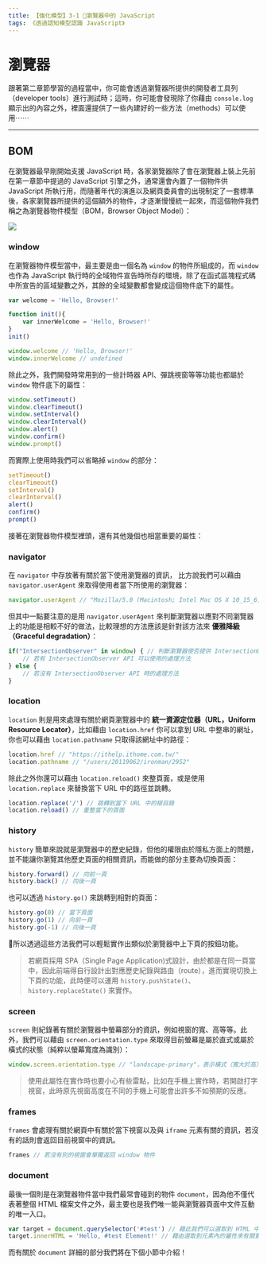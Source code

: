```yaml
---
title: 【強化模型】3-1 瀏覽器中的 JavaScript
tags: 《透過認知模型認識 JavaScript》
---
```


# 瀏覽器

跟著第二章節學習的過程當中，你可能會透過瀏覽器所提供的開發者工具列（developer tools）進行測試時；這時，你可能會發現除了你藉由 `console.log` 顯示出的內容之外，裡面還提供了一些內建好的一些方法（methods）可以使用⋯⋯

---

## BOM

在瀏覽器最早剛開始支援 JavaScript 時，各家瀏覽器除了會在瀏覽器上裝上先前在第一章節中提過的 JavaScript 引擎之外，通常還會內置了一個物件供 JavaScript 所執行用，而隨著年代的演進以及網頁委員會的出現制定了一套標準後，各家瀏覽器所提供的這個額外的物件，才逐漸慢慢統一起來，而這個物件我們稱之為瀏覽器物件模型（BOM，Browser Object Model）：

![](https://i.imgur.com/wkns0oo.png)

### window

在瀏覽器物件模型當中，最主要是由一個名為 `window` 的物件所組成的，而 `window` 也作為 JavaScript 執行時的全域物件宣告時所存的環境，除了在函式區塊程式碼中所宣告的區域變數之外，其餘的全域變數都會變成這個物件底下的屬性。

```js
var welcome = 'Hello, Browser!'

function init(){
    var innerWelcome = 'Hello, Browser!'
}
init()

window.welcome // 'Hello, Browser!'
window.innerWelcome // undefined
```

除此之外，我們開發時常用到的一些計時器 API、彈跳視窗等等功能也都屬於 `window` 物件底下的屬性：

```js
window.setTimeout()
window.clearTimeout()
window.setInterval()
window.clearInterval()
window.alert()
window.confirm()
window.prompt()
```

而實際上使用時我們可以省略掉 `window` 的部分：

```js
setTimeout()
clearTimeout()
setInterval()
clearInterval()
alert()
confirm()
prompt()
```

接著在瀏覽器物件模型裡頭，還有其他幾個也相當重要的屬性：

### navigator

在 `navigator` 中存放著有關於當下使用瀏覽器的資訊， 比方說我們可以藉由 `navigator.userAgent` 來取得使用者當下所使用的瀏覽器：

```js
navigator.userAgent // "Mozilla/5.0 (Macintosh; Intel Mac OS X 10_15_6) AppleWebKit/537.36 (KHTML, like Gecko) Chrome/85.0.4183.121 Safari/537.36"
```

但其中一點要注意的是用 `navigator.userAgent` 來判斷瀏覽器以應對不同瀏覽器上的功能是相較不好的做法，比較理想的方法應該是針對該方法來 **優雅降級（Graceful degradation）**：

```js
if("IntersectionObserver" in window) { // 判斷瀏覽器使否提供 IntersectionObserver API
    // 若有 IntersectionObserver API 可以使用的處理方法 
} else {
    // 若沒有 IntersectionObserver API 時的處理方法
}
```

### location

`location` 則是用來處理有關於網頁瀏覽器中的 **統一資源定位器（URL，Uniform Resource Locator）**，比如藉由 `location.href` 你可以拿到 URL 中整串的網址，你也可以藉由 `location.pathname` 只取得該網址中的路徑：

```js
location.href // "https://ithelp.ithome.com.tw/"
location.pathname // "/users/20119062/ironman/2952"
```

除此之外你還可以藉由 `location.reload()` 來整頁面，或是使用 `location.replace` 來替換當下 URL 中的路徑並跳轉。

```js
location.replace('/') // 跳轉到當下 URL 中的根目錄
location.reload() // 重整當下的頁面
```

### history

`history` 簡單來說就是瀏覽器中的歷史紀錄，但他的權限由於隱私方面上的問題，並不能讓你瀏覽其他歷史頁面的相關資訊，而能做的部分主要為切換頁面：

```js
history.forward() // 向前一頁
history.back() // 向後一頁
```

也可以透過 `history.go()` 來跳轉到相對的頁面：

```js
history.go(0) // 當下頁面
history.go(1) // 向前一頁
history.go(-1) // 向後一頁
```

所以透過這些方法我們可以輕鬆實作出類似於瀏覽器中上下頁的按鈕功能。

> 若網頁採用 SPA（Single Page Application)式設計，由於都是在同一頁當中，因此前端得自行設計出對應歷史紀錄與路由（route），進而實現切換上下頁的功能，此時便可以運用 `history.pushState()`、`history.replaceState()` 來實作。

### screen

`screen` 則紀錄著有關於瀏覽器中螢幕部分的資訊，例如視窗的寬、高等等。此外，我們可以藉由 `screen.orientation.type` 來取得目前螢幕是屬於直式或屬於橫式的狀態（純粹以螢幕寬度為識別）：

```js
window.screen.orientation.type // "landscape-primary"，表示橫式（寬大於高）
```

> 使用此屬性在實作時也要小心有些雷點，比如在手機上實作時，若開啟打字視窗，此時原先視窗高度在不同的手機上可能會出許多不如預期的反應。

### frames

`frames` 會處理有關於網頁中有關於當下視窗以及與 `iframe` 元素有關的資訊，若沒有的話則會返回目前視窗中的資訊。

```js
frames // 若沒有別的視窗會單獨返回 window 物件
```

### document

最後一個則是在瀏覽器物件當中我們最常會碰到的物件 `document`，因為他不僅代表著整個 HTML 檔案文件之外，最主要也是我們唯一能與瀏覽器頁面中文件互動的唯一入口。

```js
var target = document.querySelector('#test') // 藉此我們可以選取到 HTML 中所有 id 為 test 的元素
target.innerHTML = 'Hello, #test Element!' // 藉由選取到元素內的屬性來有關更改畫面上的內容。
```

而有關於 `document` 詳細的部分我們將在下個小節中介紹！